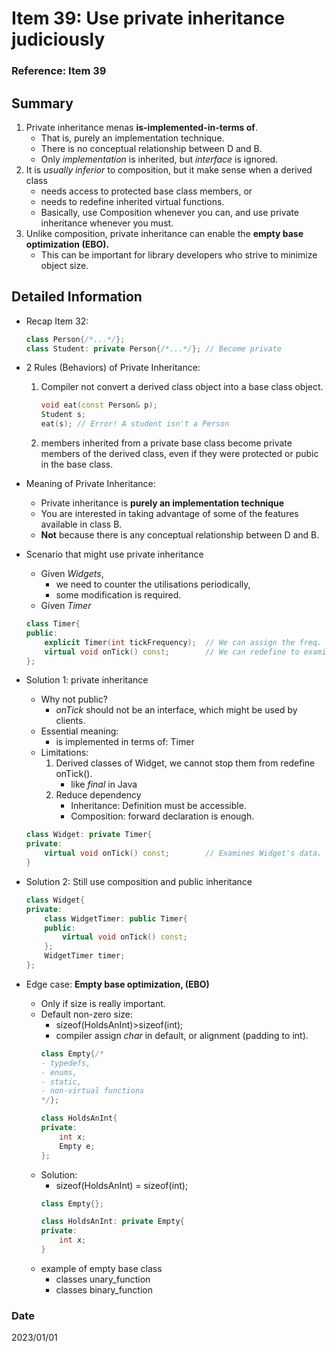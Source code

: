 # Item 39: Use private inheritance judiciously

### Reference: Item 39

## Summary
1. Private inheritance menas **is-implemented-in-terms of**.
    - That is, purely an implementation technique.    
    - There is no conceptual relationship between D and B.
    - Only *implementation* is inherited, but *interface* is ignored.
2. It is *usually inferior* to composition, but it make sense when a derived class 
    - needs access to protected base class members, or
    - needs to redefine inherited virtual functions.
    - Basically, use Composition whenever you can, and use private inheritance whenever you must.
3. Unlike composition, private inheritance can enable the **empty base optimization (EBO).**
    - This can be important for library developers who strive to minimize object size.

## Detailed Information
- Recap Item 32:
    ~~~c++
    class Person{/*...*/};
    class Student: private Person{/*...*/}; // Become private
    ~~~
- 2 Rules (Behaviors) of Private Inheritance:
    1. Compiler not convert a derived class object into a base class object.
        ~~~c++
        void eat(const Person& p);        
        Student s;    
        eat(s); // Error! A student isn't a Person
        ~~~
    2. members inherited from a private base class become private members of the derived class, even if they were protected or pubic in the base class.
- Meaning of Private Inheritance:
    - Private inheritance is **purely an implementation technique**
    - You are interested in taking advantage of some of the features available in class B.    
    - **Not** because there is any conceptual relationship between D and B.

- Scenario that might use private inheritance
    - Given *Widgets*, 
        - we need to counter the utilisations periodically, 
        - some modification is required.
    - Given *Timer*
    ~~~c++
    class Timer{
    public:
        explicit Timer(int tickFrequency);  // We can assign the freq.
        virtual void onTick() const;        // We can redefine to examines Widget.
    };
    ~~~

- Solution 1: private inheritance
    - Why not public?
        - *onTick* should not be an interface, which might be used by clients.
    - Essential meaning:
        - is implemented in terms of: Timer
    - Limitations:
        1. Derived classes of Widget, we cannot stop them from redefine onTick().
            - like *final* in Java
        2. Reduce dependency
            - Inheritance: Definition must be accessible.
            - Composition: forward declaration  is enough.
    ~~~c++
    class Widget: private Timer{
    private:
        virtual void onTick() const;        // Examines Widget's data.
    }
    ~~~
- Solution 2: Still use composition and public inheritance
    ~~~c++
    class Widget{
    private:
        class WidgetTimer: public Timer{
        public:
            virtual void onTick() const;
        };
        WidgetTimer timer;
    };
    ~~~

- Edge case: **Empty base optimization, (EBO)**
    - Only if size is really important.
    - Default non-zero size:
        - sizeof(HoldsAnInt)>sizeof(int);
        - compiler assign *char* in default, or alignment (padding to int).
        ~~~c++
        class Empty{/*
        - typedefs, 
        - enums, 
        - static, 
        - non-virtual functions
        */};

        class HoldsAnInt{
        private:
            int x;
            Empty e;
        };
        ~~~
    - Solution:
        - sizeof(HoldsAnInt) = sizeof(int);
        ~~~c++
        class Empty{};

        class HoldsAnInt: private Empty{
        private:
            int x;
        }
        ~~~
    - example of empty base class
        - classes unary_function
        - classes binary_function
    


### Date
2023/01/01